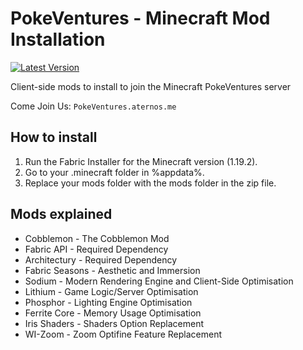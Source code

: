 # PokeVentures - Minecraft Mod Installation 
[![Latest Version](https://img.shields.io/badge/release-v1.3.2-blue "View latest release")](https://github.com/wokedev/pokeventures/releases)

Client-side mods to install to join the Minecraft PokeVentures server

Come Join Us: ```PokeVentures.aternos.me```

## How to install

1. Run the Fabric Installer for the Minecraft version (1.19.2).
2. Go to your .minecraft folder in %appdata%.
3. Replace your mods folder with the mods folder in the zip file.

## Mods explained
- Cobblemon - The Cobblemon Mod
- Fabric API - Required Dependency
- Architectury - Required Dependency
- Fabric Seasons - Aesthetic and Immersion
- Sodium - Modern Rendering Engine and Client-Side Optimisation
- Lithium - Game Logic/Server Optimisation
- Phosphor - Lighting Engine Optimisation
- Ferrite Core - Memory Usage Optimisation
- Iris Shaders - Shaders Option Replacement
- WI-Zoom - Zoom Optifine Feature Replacement